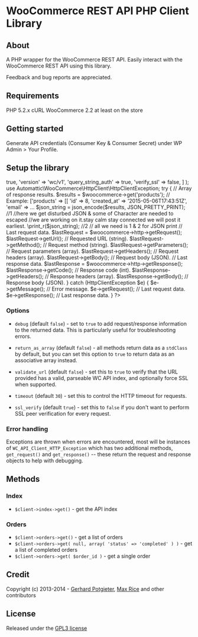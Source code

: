 WooCommerce REST API PHP Client Library
=======================================

## About

A PHP wrapper for the WooCommerce REST API. Easily interact with the WooCommerce REST API using this library.

Feedback and bug reports are appreciated.

## Requirements

PHP 5.2.x
cURL
WooCommerce 2.2 at least on the store

## Getting started

Generate API credentials (Consumer Key & Consumer Secret) under WP Admin > Your Profile.

## Setup the library

<?php
require __DIR__ . '/vendor/autoload.php';

use Automattic\WooCommerce\Client;

$woocommerce = new Client(
    'http://babaplant.com',  // your website url here.
    'ck_4accfc7######################6842bd42548', // your consumer key.
    'cs_7b0f307######################f61344deaa4', // your consumer Secret.
    [
        'wp_api' => true,
        'version' => 'wc/v1',
		'query_string_auth' => true,
		'verify_ssl' => false,
    ]
);

use Automattic\WooCommerce\HttpClient\HttpClientException;

try {
    // Array of response results.
    $results = $woocommerce->get('products');
    // Example: ['products' => [[ 'id' => 8, 'created_at' => '2015-05-06T17:43:51Z', 'email' => ...
    
	
	$json_string = json_encode($results, JSON_PRETTY_PRINT); //1
	//here we get disturbed JSON & some of Character are needed to escaped 
    //we are working on it.stay calm stay connected we will post it earliest.	
	\print_r($json_string); //2
	// all we need is 1 & 2 for JSON print
	
	
	
	
	// Last request data.
    $lastRequest = $woocommerce->http->getRequest();
    $lastRequest->getUrl(); // Requested URL (string).
    $lastRequest->getMethod(); // Request method (string).
    $lastRequest->getParameters(); // Request parameters (array).
    $lastRequest->getHeaders(); // Request headers (array).
    $lastRequest->getBody(); // Request body (JSON).

    // Last response data.
    $lastResponse = $woocommerce->http->getResponse();
    $lastResponse->getCode(); // Response code (int).
    $lastResponse->getHeaders(); // Response headers (array).
    $lastResponse->getBody(); // Response body (JSON).

} catch (HttpClientException $e) {
    $e->getMessage(); // Error message.
    $e->getRequest(); // Last request data.
    $e->getResponse(); // Last response data.
}

?>

### Options

* `debug` (default `false`) - set to `true` to add request/response information to the returned data. This is particularly useful for troubleshooting errors.

* `return_as_array` (default `false`) - all methods return data as a `stdClass` by default, but you can set this option to `true` to return data as an associative array instead.

* `validate_url` (default `false`) - set this to `true` to verify that the URL provided has a valid, parseable WC API index, and optionally force SSL when supported.

* `timeout` (default `30`) - set this to control the HTTP timeout for requests.

* `ssl_verify` (default `true`) - set this to `false` if you don't want to perform SSL peer verification for every request.


### Error handling
Exceptions are thrown when errors are encountered, most will be instances of `WC_API_Client_HTTP_Exception` which has two additional methods, `get_request()` and `get_response()` -- these return the request and response objects to help with debugging.


## Methods

### Index

* `$client->index->get()` - get the API index

### Orders

* `$client->orders->get()` - get a list of orders
* `$client->orders->get( null, array( 'status' => 'completed' ) )` - get a list of completed orders
* `$client->orders->get( $order_id )` - get a single order


## Credit

Copyright (c) 2013-2014 - [Gerhard Potgieter](http://gerhardpotgieter.com/), [Max Rice](http://maxrice.com) and other contributors

## License
Released under the [GPL3 license](http://www.gnu.org/licenses/gpl-3.0.html)
